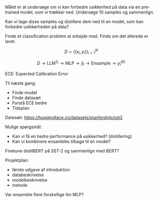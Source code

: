 Målet er at undersøge om vi kan forbedre usikkerhed på data via en pre-trained model, som vi trækker ned. Undersøge 10 samples og sammenlign.

Kan vi tage disse samples og distillere dem ned til en model, som kan forbedre usikkerheden på data?

Finde et classification problem at arbejde med. Finde om det allerede er lavet.

$$ D =\{(x_i, y_i)\}_{i=1}^N $$

$$ D \rightarrow \text{LLM}^{\mathbb{Z}_i} \rightarrow \text{MLP} \rightarrow \hat{y}_i \rightarrow \text{Ensample} \rightarrow y^{(E)}_i$$

ECE: Expected Calibration Error

Til næste gang:

- Finde model
- Finde datasæt
- Forstå ECE bedre
- Tidsplan

Datasæt: https://huggingface.co/datasets/stanfordnlp/sst2

Mulige spørgsmål:

- Kan vi få en bedre performance på usikkerhed? (distillering)
- Kan vi kombinere ensambles tilbage til en model?

Finetune distilBERT på SST-2 og sammenlign med BERT?

Projektplan:

- første udgave af introduktion
- databeskrivelse
- modelbeskrivelse
- metode


Var ensemble flere forskellige llm
MLP?